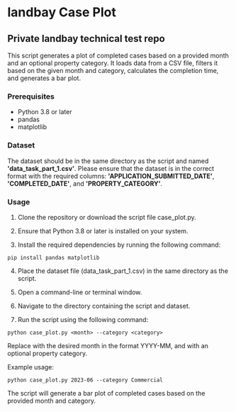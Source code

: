 # landbay Case Plot

## Private landbay technical test repo

This script generates a plot of completed cases based on a provided month and an optional property category. It loads data from a CSV file, filters it based on the given month and category, calculates the completion time, and generates a bar plot.

### Prerequisites
* Python 3.8 or later
* pandas
* matplotlib

### Dataset
The dataset should be in the same directory as the script and named **'data_task_part_1.csv'**. Please ensure that the dataset is in the correct format with the required columns: **'APPLICATION_SUBMITTED_DATE'**, **'COMPLETED_DATE'**, and **'PROPERTY_CATEGORY'**.

### Usage
1. Clone the repository or download the script file case_plot.py.

2. Ensure that Python 3.8 or later is installed on your system.

3. Install the required dependencies by running the following command:

```
pip install pandas matplotlib
```
4. Place the dataset file (data_task_part_1.csv) in the same directory as the script.

5. Open a command-line or terminal window.

6. Navigate to the directory containing the script and dataset.

7. Run the script using the following command:

```
python case_plot.py <month> --category <category>
```
Replace <month> with the desired month in the format YYYY-MM, and <category> with an optional property category.

Example usage:

```
python case_plot.py 2023-06 --category Commercial
```
The script will generate a bar plot of completed cases based on the provided month and category.

